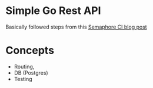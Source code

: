 # Simple Go Rest API

Basically followed steps from this [Semaphore CI blog post](https://semaphoreci.com/community/tutorials/building-and-testing-a-rest-api-in-go-with-gorilla-mux-and-postgresql)


# Concepts
 - Routing,
 - DB (Postgres)
 - Testing

